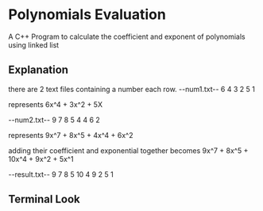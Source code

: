 # Polynomials Evaluation

A C++ Program to calculate the coefficient and exponent of polynomials using linked list

## Explanation

there are 2 text files containing a number each row.
--num1.txt--
6
4
3
2
5
1

represents
6x^4 + 3x^2 + 5X

--num2.txt--
9
7
8
5
4
4
6
2

represents
9x^7 + 8x^5 + 4x^4 + 6x^2

adding their coefficient and exponential together becomes
9x^7 + 8x^5 + 10x^4 + 9x^2 + 5x^1

--result.txt--
9
7
8
5
10
4
9
2
5
1

## Terminal Look